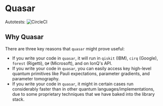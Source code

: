 # Quasar

Autotests: ![CircleCI](https://circleci.com/gh/qcware/quasar/tree/mark2.svg?style=svg&circle-token=e85544db6236d5ecb720ac042a9a40d2f819a4ec)

## Why Quasar

There are three key reasons that `quasar` might prove useful:
 * If you write your code in `quasar`, it will run in `qiskit` (IBM), `cirq` (Google), `forest` (Rigetti), `Q#` (Microsoft), and on IonQ's API.
 * If you write your code in `quasar`, you can easily access key high-level quantum primitives like Pauli expectations, parameter gradients, and parameter tomography.
 * If you write your code in `quasar`, it might in certain cases run considerably faster than in other quantum languages/implementations, due to some proprietary techniques that we have baked into the library stack. 
